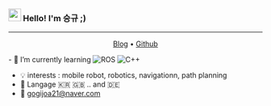 ### <img src="https://media.giphy.com/media/hvRJCLFzcasrR4ia7z/giphy.gif" width="25px"> Hello! I'm 승규 ;)
---
<p align = "center">
  <a href ="https://velog.io/@ilovesogogi">Blog</a> • 
  <a href = "https://github.com/ilovesogogi">Github</a>
</p>
- 🌱 I’m currently learning  <img alt="ROS" src = "https://img.shields.io/badge/ROS-22314E.svg?&style=for-the-badge&logo=ROS&logoColor=white"/>  <img alt = "C++" src = "https://img.shields.io/badge/C++-00599C.sgv?&style=for-the-badges&logo=C++&logoColor=white"/>  <imag alt = "Python" src = "https://img.shields.io/badge/Python-3776AB.srv?&style=for-the-badges&logo=Python&Color=white"/>

- 💡 interests  : mobile robot, robotics, navigationn, path planning
- 💬 Langage  🇰🇷 :uk:  ..  and :de:
- :email: gogijoa21@naver.com
<!--
**ilovesogogi/ilovesogogi** is a ✨ _special_ ✨ repository because its `README.md` (this file) appears on your GitHub profile.

Here are some ideas to get you started:

- 🔭 I’m currently working on ...
- 🌱 I’m currently learning ...
- 👯 I’m looking to collaborate on ...
- 🤔 I’m looking for help with ...
- 💬 Ask me about ...
- 📫 How to reach me: ...
- 😄 Pronouns: ...
- ⚡ Fun fact: ...
-->
